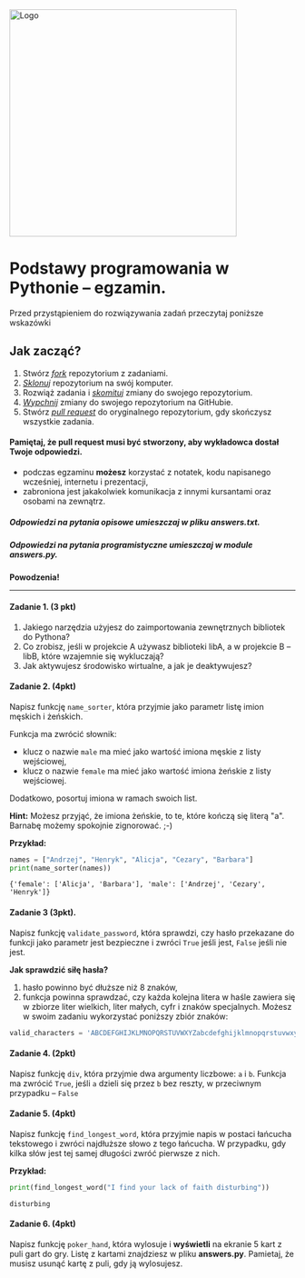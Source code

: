 <img alt="Logo" src="http://coderslab.pl/wp-content/themes/coderslab/svg/logo-coderslab.svg" width="400">

# Podstawy programowania w Pythonie &ndash; egzamin.

Przed przystąpieniem do rozwiązywania zadań przeczytaj poniższe wskazówki

## Jak zacząć?

1. Stwórz [*fork*][forking] repozytorium z zadaniami.
2. [*Sklonuj*][ref-clone] repozytorium na swój komputer.
3. Rozwiąż zadania i [*skomituj*][ref-commit] zmiany do swojego repozytorium.
4. [*Wypchnij*][ref-push] zmiany do swojego repozytorium na GitHubie.
5. Stwórz [*pull request*][pull-request] do oryginalnego repozytorium, gdy skończysz wszystkie zadania.

#### Pamiętaj, że pull request musi być stworzony, aby wykładowca dostał Twoje odpowiedzi.

* podczas egzaminu **możesz** korzystać z notatek, kodu napisanego wcześniej, internetu i prezentacji,
* zabroniona jest jakakolwiek komunikacja z innymi kursantami oraz osobami na zewnątrz.

##### Odpowiedzi na pytania opisowe umieszczaj w pliku *answers.txt*.
##### Odpowiedzi na pytania programistyczne umieszczaj w module *answers.py*.

**Powodzenia!**

----------------------------------------------------------------------------------------

#### Zadanie 1. (3 pkt)

1. Jakiego narzędzia użyjesz do zaimportowania zewnętrznych bibliotek do Pythona?
2. Co zrobisz, jeśli w projekcie A używasz biblioteki libA, a w projekcie B &ndash; libB, które wzajemnie się wykluczają?
3. Jak aktywujesz środowisko wirtualne, a jak je deaktywujesz?



#### Zadanie 2. (4pkt)

Napisz funkcję `name_sorter`, która przyjmie jako parametr listę imion męskich i żeńskich. 

Funkcja ma zwrócić słownik:
* klucz o nazwie `male` ma mieć jako wartość imiona męskie z listy wejściowej,
* klucz o nazwie `female` ma mieć jako wartość imiona żeńskie z listy wejściowej.

Dodatkowo, posortuj imiona w ramach swoich list.

**Hint:** Możesz przyjąć, że imiona żeńskie, to te, które kończą się literą "a". Barnabę możemy spokojnie zignorować. ;-)

**Przykład:**
```python
names = ["Andrzej", "Henryk", "Alicja", "Cezary", "Barbara"]
print(name_sorter(names))
```

```
{'female': ['Alicja', 'Barbara'], 'male': ['Andrzej', 'Cezary', 'Henryk']}
```

#### Zadanie 3 (3pkt).

Napisz funkcję `validate_password`, która sprawdzi, czy hasło przekazane do funkcji jako parametr jest bezpieczne i zwróci `True` jeśli jest, `False` jeśli nie jest.

**Jak sprawdzić siłę hasła?**

1. hasło powinno być dłuższe niż 8 znaków,
2. funkcja powinna sprawdzać, czy każda kolejna litera w haśle zawiera się w zbiorze liter wielkich, liter małych, cyfr i znaków specjalnych. Możesz w swoim zadaniu wykorzystać poniższy zbiór znaków:

```python
valid_characters = 'ABCDEFGHIJKLMNOPQRSTUVWXYZabcdefghijklmnopqrstuvwxyz1234567890!@#$%^&*()-_=+[{]}\|;:?/>.<,'
```

#### Zadanie 4. (2pkt)

Napisz funkcję `div`, która przyjmie dwa argumenty liczbowe: `a` i `b`. Funkcja ma zwrócić `True`, jeśli `a` dzieli się przez `b` bez reszty, w przeciwnym przypadku &ndash; `False`

#### Zadanie 5. (4pkt)

Napisz funkcję `find_longest_word`, która przyjmie napis w postaci łańcucha tekstowego i zwróci najdłuższe słowo z tego łańcucha. W przypadku, gdy kilka słów jest tej samej długości zwróć pierwsze z nich.

**Przykład:**
```python
print(find_longest_word("I find your lack of faith disturbing"))
```
```
disturbing
```

#### Zadanie 6. (4pkt)
Napisz funkcję `poker_hand`, która wylosuje i **wyświetli** na ekranie 5 kart z puli gart do gry. Listę z kartami znajdziesz w pliku **answers.py**. Pamietaj, że musisz usunąć kartę z puli, gdy ją wylosujesz.

<!-- Links -->
[forking]: https://guides.github.com/activities/forking/
[ref-clone]: http://gitref.org/creating/#clone
[ref-commit]: http://gitref.org/basic/#commit
[ref-push]: http://gitref.org/remotes/#push
[pull-request]: https://help.github.com/articles/creating-a-pull-request
[ref-multiple-forms]: http://stackoverflow.com/a/14071321
